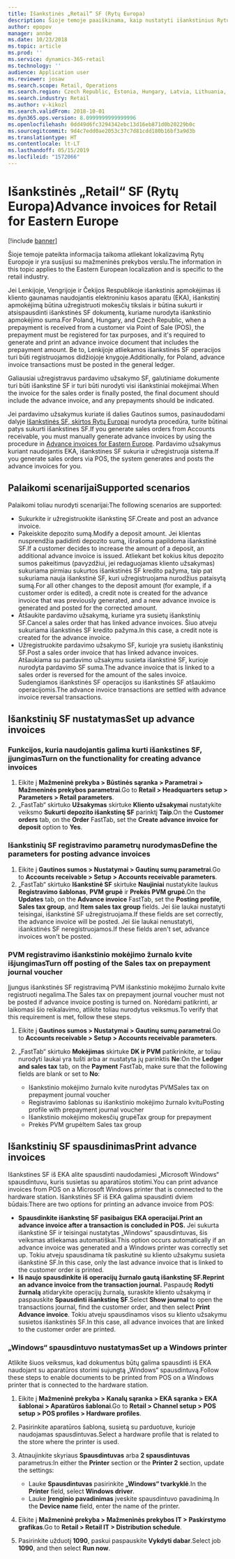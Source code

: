 ```yaml
---
title: Išankstinės „Retail“ SF (Rytų Europa)
description: Šioje temoje paaiškinama, kaip nustatyti išankstinius Rytų Europos „Retail“ pranešimus.
author: epopov
manager: annbe
ms.date: 10/23/2018
ms.topic: article
ms.prod: ''
ms.service: dynamics-365-retail
ms.technology: ''
audience: Application user
ms.reviewer: josaw
ms.search.scope: Retail, Operations
ms.search.region: Czech Republic, Estonia, Hungary, Latvia, Lithuania, Poland, Russia
ms.search.industry: Retail
ms.author: v-kikozl
ms.search.validFrom: 2018-10-01
ms.dyn365.ops.version: 8.0999999999999996
ms.openlocfilehash: 0dd49d6fc3294342ebc13d16eb871d0b20229b0c
ms.sourcegitcommit: 9d4c7edd0ae2053c37c7d81cdd180b16bf3a9d3b
ms.translationtype: HT
ms.contentlocale: lt-LT
ms.lasthandoff: 05/15/2019
ms.locfileid: "1572066"
---
```

# <a name="advance-invoices-for-retail-for-eastern-europe"></a><span data-ttu-id="63170-103">Išankstinės „Retail“ SF (Rytų Europa)</span><span class="sxs-lookup"><span data-stu-id="63170-103">Advance invoices for Retail for Eastern Europe</span></span>

[!include [banner](../includes/banner.md)]

<span data-ttu-id="63170-104">Šioje temoje pateikta informacija taikoma atliekant lokalizavimą Rytų Europoje ir yra susijusi su mažmeninės prekybos verslu.</span><span class="sxs-lookup"><span data-stu-id="63170-104">The information in this topic applies to the Eastern European localization and is specific to the retail industry.</span></span>

<span data-ttu-id="63170-105">Jei Lenkijoje, Vengrijoje ir Čekijos Respublikoje išankstinis apmokėjimas iš kliento gaunamas naudojantis elektroniniu kasos aparatu (EKA), išankstinį apmokėjimą būtina užregistruoti mokesčių tikslais ir būtina sukurti ir atsispausdinti išankstinės SF dokumentą, kuriame nurodyta išankstinio apmokėjimo suma.</span><span class="sxs-lookup"><span data-stu-id="63170-105">For Poland, Hungary, and Czech Republic, when a prepayment is received from a customer via Point of Sale (POS), the prepayment must be registered for tax purposes, and it's required to generate and print an advance invoice document that includes the prepayment amount.</span></span> <span data-ttu-id="63170-106">Be to, Lenkijoje atliekamos išankstinės SF operacijos turi būti registruojamos didžiojoje knygoje.</span><span class="sxs-lookup"><span data-stu-id="63170-106">Additionally, for Poland, advance invoice transactions must be posted in the general ledger.</span></span>

<span data-ttu-id="63170-107">Galiausiai užregistravus pardavimo užsakymo SF, galutiniame dokumente turi būti išankstinė SF ir turi būti nurodyti visi išankstiniai mokėjimai.</span><span class="sxs-lookup"><span data-stu-id="63170-107">When the invoice for the sales order is finally posted, the final document should include the advance invoice, and any prepayments should be indicated.</span></span>

<span data-ttu-id="63170-108">Jei pardavimo užsakymus kuriate iš dalies Gautinos sumos, pasinaudodami dalyje [Išankstinės SF, skirtos Rytų Europai](https://docs.microsoft.com/dynamics365/unified-operations/financials/localizations/emea-advance-invoice) nurodyta procedūra, turite būtinai patys sukurti išankstines SF.</span><span class="sxs-lookup"><span data-stu-id="63170-108">If you generate sales orders from Accounts receivable, you must manually generate advance invoices by using the procedure in [Advance invoices for Eastern Europe](https://docs.microsoft.com/dynamics365/unified-operations/financials/localizations/emea-advance-invoice).</span></span> <span data-ttu-id="63170-109">Pardavimo užsakymus kuriant naudojantis EKA, išankstines SF sukuria ir užregistruoja sistema.</span><span class="sxs-lookup"><span data-stu-id="63170-109">If you generate sales orders via POS, the system generates and posts the advance invoices for you.</span></span>

## <a name="supported-scenarios"></a><span data-ttu-id="63170-110">Palaikomi scenarijai</span><span class="sxs-lookup"><span data-stu-id="63170-110">Supported scenarios</span></span>

<span data-ttu-id="63170-111">Palaikomi toliau nurodyti scenarijai:</span><span class="sxs-lookup"><span data-stu-id="63170-111">The following scenarios are supported:</span></span>

- <span data-ttu-id="63170-112">Sukurkite ir užregistruokite išankstinę SF.</span><span class="sxs-lookup"><span data-stu-id="63170-112">Create and post an advance invoice.</span></span>
- <span data-ttu-id="63170-113">Pakeiskite depozito sumą.</span><span class="sxs-lookup"><span data-stu-id="63170-113">Modify a deposit amount.</span></span> <span data-ttu-id="63170-114">Jei klientas nusprendžia padidinti depozito sumą, išrašoma papildoma išankstinė SF.</span><span class="sxs-lookup"><span data-stu-id="63170-114">If a customer decides to increase the amount of a deposit, an additional advance invoice is issued.</span></span> <span data-ttu-id="63170-115">Atliekant bet kokius kitus depozito sumos pakeitimus (pavyzdžiui, jei redaguojamas kliento užsakymas) sukuriama pirmiau sukurtos išankstinės SF kredito pažyma, taip pat sukuriama nauja išankstinė SF, kuri užregistruojama nurodžius pataisytą sumą.</span><span class="sxs-lookup"><span data-stu-id="63170-115">For all other changes to the deposit amount (for example, if a customer order is edited), a credit note is created for the advance invoice that was previously generated, and a new advance invoice is generated and posted for the corrected amount.</span></span>
- <span data-ttu-id="63170-116">Atšaukite pardavimo užsakymą, kuriame yra susietų išankstinių SF.</span><span class="sxs-lookup"><span data-stu-id="63170-116">Cancel a sales order that has linked advance invoices.</span></span> <span data-ttu-id="63170-117">Šiuo atveju sukuriama išankstinės SF kredito pažyma.</span><span class="sxs-lookup"><span data-stu-id="63170-117">In this case, a credit note is created for the advance invoice.</span></span>
- <span data-ttu-id="63170-118">Užregistruokite pardavimo užsakymo SF, kurioje yra susietų išankstinių SF.</span><span class="sxs-lookup"><span data-stu-id="63170-118">Post a sales order invoice that has linked advance invoices.</span></span> <span data-ttu-id="63170-119">Atšaukiama su pardavimo užsakymu susieta išankstinė SF, kurioje nurodyta pardavimo SF suma.</span><span class="sxs-lookup"><span data-stu-id="63170-119">The advance invoice that is linked to a sales order is reversed for the amount of the sales invoice.</span></span> <span data-ttu-id="63170-120">Sudengiamos išankstinės SF operacijos su išankstinės SF atšaukimo operacijomis.</span><span class="sxs-lookup"><span data-stu-id="63170-120">The advance invoice transactions are settled with advance invoice reversal transactions.</span></span>

## <a name="set-up-advance-invoices"></a><span data-ttu-id="63170-121">Išankstinių SF nustatymas</span><span class="sxs-lookup"><span data-stu-id="63170-121">Set up advance invoices</span></span>

### <a name="turn-on-the-functionality-for-creating-advance-invoices"></a><span data-ttu-id="63170-122">Funkcijos, kuria naudojantis galima kurti išankstines SF, įjungimas</span><span class="sxs-lookup"><span data-stu-id="63170-122">Turn on the functionality for creating advance invoices</span></span>

1. <span data-ttu-id="63170-123">Eikite į **Mažmeninė prekyba \> Būstinės sąranka \> Parametrai \> Mažmeninės prekybos parametrai**.</span><span class="sxs-lookup"><span data-stu-id="63170-123">Go to **Retail \> Headquarters setup \> Parameters \> Retail parameters**.</span></span>
2. <span data-ttu-id="63170-124">„FastTab“ skirtuko **Užsakymas** skirtuke **Kliento užsakymai** nustatykite veiksmo **Sukurti depozito išankstinę SF** parinktį **Taip**.</span><span class="sxs-lookup"><span data-stu-id="63170-124">On the **Customer orders** tab, on the **Order** FastTab, set the **Create advance invoice for deposit** option to **Yes**.</span></span>

### <a name="define-the-parameters-for-posting-advance-invoices"></a><span data-ttu-id="63170-125">Išankstinių SF registravimo parametrų nurodymas</span><span class="sxs-lookup"><span data-stu-id="63170-125">Define the parameters for posting advance invoices</span></span>

1. <span data-ttu-id="63170-126">Eikite į **Gautinos sumos \> Nustatymai \> Gautinų sumų parametrai**.</span><span class="sxs-lookup"><span data-stu-id="63170-126">Go to **Accounts receivable \> Setup \> Accounts receivable parameters**.</span></span>
2. <span data-ttu-id="63170-127">„FastTab“ skirtuko **Išankstinė SF** skirtuke **Naujiniai** nustatykite laukus **Registravimo šablonas**, **PVM grupė** ir **Prekės PVM grupė**.</span><span class="sxs-lookup"><span data-stu-id="63170-127">On the **Updates** tab, on the **Advance invoice** FastTab, set the **Posting profile**, **Sales tax group**, and **Item sales tax group** fields.</span></span> <span data-ttu-id="63170-128">Jei šie laukai nustatyti teisingai, išankstinė SF užregistruojama.</span><span class="sxs-lookup"><span data-stu-id="63170-128">If these fields are set correctly, the advance invoice will be posted.</span></span> <span data-ttu-id="63170-129">Jei šie laukai nenustatyti, išankstinės SF neregistruojamos.</span><span class="sxs-lookup"><span data-stu-id="63170-129">If these fields aren't set, advance invoices won't be posted.</span></span>

### <a name="turn-off-posting-of-the-sales-tax-on-prepayment-journal-voucher"></a><span data-ttu-id="63170-130">PVM registravimo išankstinio mokėjimo žurnalo kvite išjungimas</span><span class="sxs-lookup"><span data-stu-id="63170-130">Turn off posting of the Sales tax on prepayment journal voucher</span></span>

<span data-ttu-id="63170-131">Įjungus išankstinės SF registravimą PVM išankstinio mokėjimo žurnalo kvite registruoti negalima.</span><span class="sxs-lookup"><span data-stu-id="63170-131">The Sales tax on prepayment journal voucher must not be posted if advance invoice posting is turned on.</span></span> <span data-ttu-id="63170-132">Norėdami patikrinti, ar laikomasi šio reikalavimo, atlikite toliau nurodytus veiksmus.</span><span class="sxs-lookup"><span data-stu-id="63170-132">To verify that this requirement is met, follow these steps.</span></span>

1. <span data-ttu-id="63170-133">Eikite į **Gautinos sumos \> Nustatymai \> Gautinų sumų parametrai**.</span><span class="sxs-lookup"><span data-stu-id="63170-133">Go to **Accounts receivable \> Setup \> Accounts receivable parameters**.</span></span>
2. <span data-ttu-id="63170-134">„FastTab“ skirtuko **Mokėjimas** skirtuke **DK ir PVM** patikrinkite, ar toliau nurodyti laukai yra tušti arba ar nustatyta jų parinktis **Ne**:</span><span class="sxs-lookup"><span data-stu-id="63170-134">On the **Ledger and sales tax** tab, on the **Payment** FastTab, make sure that the following fields are blank or set to **No**:</span></span>

    - <span data-ttu-id="63170-135">Išankstinio mokėjimo žurnalo kvite nurodytas PVM</span><span class="sxs-lookup"><span data-stu-id="63170-135">Sales tax on prepayment journal voucher</span></span>
    - <span data-ttu-id="63170-136">Registravimo šablonas su išankstinio mokėjimo žurnalo kvitu</span><span class="sxs-lookup"><span data-stu-id="63170-136">Posting profile with prepayment journal voucher</span></span>
    - <span data-ttu-id="63170-137">Išankstinio mokėjimo mokesčių grupė</span><span class="sxs-lookup"><span data-stu-id="63170-137">Tax group for prepayment</span></span>
    - <span data-ttu-id="63170-138">Prekės PVM grupė</span><span class="sxs-lookup"><span data-stu-id="63170-138">Item Sales tax group</span></span>

## <a name="print-advance-invoices"></a><span data-ttu-id="63170-139">Išankstinių SF spausdinimas</span><span class="sxs-lookup"><span data-stu-id="63170-139">Print advance invoices</span></span>

<span data-ttu-id="63170-140">Išankstines SF iš EKA alite spausdinti naudodamiesi „Microsoft Windows“ spausdintuvu, kuris susietas su aparatūros stotimi.</span><span class="sxs-lookup"><span data-stu-id="63170-140">You can print advance invoices from POS on a Microsoft Windows printer that is connected to the hardware station.</span></span> <span data-ttu-id="63170-141">Išankstinės SF iš EKA galima spausdinti dviem būdais:</span><span class="sxs-lookup"><span data-stu-id="63170-141">There are two options for printing an advance invoice from POS:</span></span>

- <span data-ttu-id="63170-142">**Spausdinkite išankstinę SF pasibaigus EKA operacijai.**</span><span class="sxs-lookup"><span data-stu-id="63170-142">**Print an advance invoice after a transaction is concluded in POS.**</span></span> <span data-ttu-id="63170-143">Jei sukurta išankstinė SF ir teisingai nustatytas „Windows“ spausdintuvas, šis veiksmas atliekamas automatiškai.</span><span class="sxs-lookup"><span data-stu-id="63170-143">This option occurs automatically if an advance invoice was generated and a Windows printer was correctly set up.</span></span> <span data-ttu-id="63170-144">Tokiu atveju spausdinama tik paskutinė su kliento užsakymu susieta išankstinė SF.</span><span class="sxs-lookup"><span data-stu-id="63170-144">In this case, only the last advance invoice that is linked to the customer order is printed.</span></span>
- <span data-ttu-id="63170-145">**Iš naujo spausdinkite iš operacijų žurnalo gautą išankstinę SF.**</span><span class="sxs-lookup"><span data-stu-id="63170-145">**Reprint an advance invoice from the transaction journal.**</span></span> <span data-ttu-id="63170-146">Paspaudę **Rodyti žurnalą** atidarykite operacijų žurnalą, suraskite kliento užsakymą ir paspauskite **Spausdinti išankstinę SF**.</span><span class="sxs-lookup"><span data-stu-id="63170-146">Select **Show journal** to open the transactions journal, find the customer order, and then select **Print Advance invoice**.</span></span> <span data-ttu-id="63170-147">Tokiu atveju spausdinamos visos su kliento užsakymu susietos išankstinės SF.</span><span class="sxs-lookup"><span data-stu-id="63170-147">In this case, all advance invoices that are linked to the customer order are printed.</span></span>

### <a name="set-up-a-windows-printer"></a><span data-ttu-id="63170-148">„Windows“ spausdintuvo nustatymas</span><span class="sxs-lookup"><span data-stu-id="63170-148">Set up a Windows printer</span></span>

<span data-ttu-id="63170-149">Atlikite šiuos veiksmus, kad dokumentus būtų galima spausdinti iš EKA naudojant su aparatūros storimi sujungtą „Windows“ spausdintuvą.</span><span class="sxs-lookup"><span data-stu-id="63170-149">Follow these steps to enable documents to be printed from POS on a Windows printer that is connected to the hardware station.</span></span>

1. <span data-ttu-id="63170-150">Eikite į **Mažmeninė prekyba \> Kanalų sąranka \> EKA sąranka \> EKA šablonai \> Aparatūros šablonai**.</span><span class="sxs-lookup"><span data-stu-id="63170-150">Go to **Retail \> Channel setup \> POS setup \> POS profiles \> Hardware profiles**.</span></span>
2. <span data-ttu-id="63170-151">Pasirinkite aparatūros šabloną, susietą su parduotuve, kurioje naudojamas spausdintuvas.</span><span class="sxs-lookup"><span data-stu-id="63170-151">Select a hardware profile that is related to the store where the printer is used.</span></span>
3. <span data-ttu-id="63170-152">Atnaujinkite skyriaus **Spausdintuvas** arba **2 spausdintuvas** parametrus:</span><span class="sxs-lookup"><span data-stu-id="63170-152">In either the **Printer** section or the **Printer 2** section, update the settings:</span></span>

    - <span data-ttu-id="63170-153">Lauke **Spausdintuvas** pasirinkite **„Windows“ tvarkyklė**.</span><span class="sxs-lookup"><span data-stu-id="63170-153">In the **Printer** field, select **Windows driver**.</span></span>
    - <span data-ttu-id="63170-154">Lauke **Įrenginio pavadinimas** įveskite spausdintuvo pavadinimą.</span><span class="sxs-lookup"><span data-stu-id="63170-154">In the **Device name** field, enter the name of the printer.</span></span>

4. <span data-ttu-id="63170-155">Eikite į **Mažmeninė prekyba \> Mažmeninės prekybos IT \> Paskirstymo grafikas**.</span><span class="sxs-lookup"><span data-stu-id="63170-155">Go to **Retail \> Retail IT \> Distribution schedule**.</span></span>
5. <span data-ttu-id="63170-156">Pasirinkite užduotį **1090**, paskui paspauskite **Vykdyti dabar**.</span><span class="sxs-lookup"><span data-stu-id="63170-156">Select job **1090**, and then select **Run now**.</span></span>
